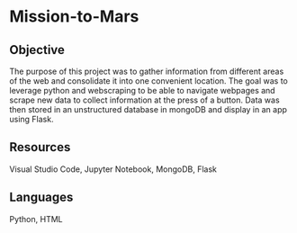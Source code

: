 # Mission-to-Mars

## Objective
The purpose of this project was to gather information from different areas of the web and consolidate it into one convenient location. The goal was to leverage python and webscraping to be able to navigate webpages and scrape new data to collect information at the press of a button. Data was then stored in an unstructured database in mongoDB and display in an app using Flask. 

## Resources
Visual Studio Code, Jupyter Notebook, MongoDB, Flask

## Languages
Python, HTML

